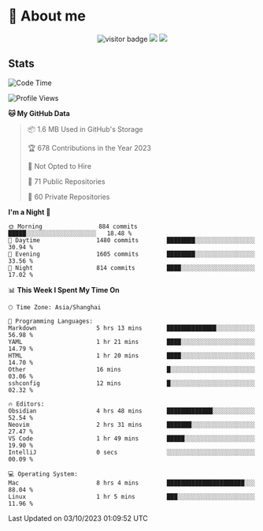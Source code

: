 <!-- ![](https://youpai.roccoshi.top/img/20200804214216.png) -->

# 🧐 About me
 
<p align="center">
<img src="https://visitor-badge.laobi.icu/badge?page_id=Lincest.Lincest&title=hits" alt="visitor badge"/>
<a href="mailto:imroccoshi@gmail.com"><img src="https://img.shields.io/badge/gmail-imroccoshi%40gmail.com-red"></a>
<a href="https://blog.roccoshi.top"><img src="https://img.shields.io/badge/blog-roccoshi-green"></a>
</p>

## Stats

<!--START_SECTION:waka-->
![Code Time](http://img.shields.io/badge/Code%20Time-608%20hrs%2013%20mins-blue)

![Profile Views](http://img.shields.io/badge/Profile%20Views-1-blue)

**🐱 My GitHub Data** 

> 📦 1.6 MB Used in GitHub's Storage 
 > 
> 🏆 678 Contributions in the Year 2023
 > 
> 🚫 Not Opted to Hire
 > 
> 📜 71 Public Repositories 
 > 
> 🔑 60 Private Repositories 
 > 
**I'm a Night 🦉** 

```text
🌞 Morning                884 commits         █████░░░░░░░░░░░░░░░░░░░░   18.48 % 
🌆 Daytime                1480 commits        ████████░░░░░░░░░░░░░░░░░   30.94 % 
🌃 Evening                1605 commits        ████████░░░░░░░░░░░░░░░░░   33.56 % 
🌙 Night                  814 commits         ████░░░░░░░░░░░░░░░░░░░░░   17.02 % 
```


📊 **This Week I Spent My Time On** 

```text
🕑︎ Time Zone: Asia/Shanghai

💬 Programming Languages: 
Markdown                 5 hrs 13 mins       ██████████████░░░░░░░░░░░   56.98 % 
YAML                     1 hr 21 mins        ████░░░░░░░░░░░░░░░░░░░░░   14.79 % 
HTML                     1 hr 20 mins        ████░░░░░░░░░░░░░░░░░░░░░   14.70 % 
Other                    16 mins             █░░░░░░░░░░░░░░░░░░░░░░░░   03.06 % 
sshconfig                12 mins             █░░░░░░░░░░░░░░░░░░░░░░░░   02.32 % 

🔥 Editors: 
Obsidian                 4 hrs 48 mins       █████████████░░░░░░░░░░░░   52.54 % 
Neovim                   2 hrs 31 mins       ███████░░░░░░░░░░░░░░░░░░   27.47 % 
VS Code                  1 hr 49 mins        █████░░░░░░░░░░░░░░░░░░░░   19.90 % 
IntelliJ                 0 secs              ░░░░░░░░░░░░░░░░░░░░░░░░░   00.09 % 

💻 Operating System: 
Mac                      8 hrs 4 mins        ██████████████████████░░░   88.04 % 
Linux                    1 hr 5 mins         ███░░░░░░░░░░░░░░░░░░░░░░   11.96 % 
```


 Last Updated on 03/10/2023 01:09:52 UTC
<!--END_SECTION:waka-->


